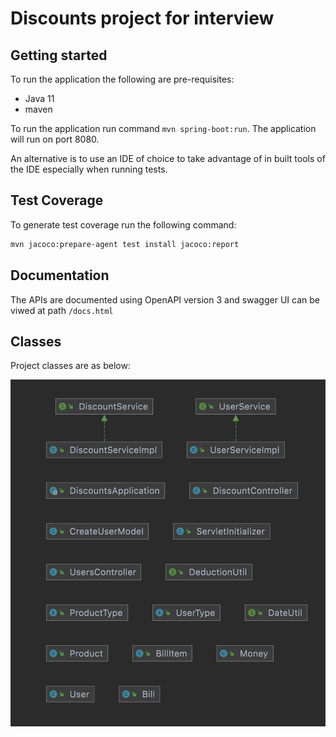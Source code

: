 # Discounts project for interview

## Getting started

To run the application the following are pre-requisites:

* Java 11
* maven

To run the application run command `mvn spring-boot:run`. The application will run on port 8080.

An alternative is to use an IDE of choice to take advantage of in built tools of the IDE especially when running tests.

## Test Coverage

To generate test coverage run the following command:

```bash
mvn jacoco:prepare-agent test install jacoco:report
```

## Documentation

The APIs are documented using OpenAPI version 3 and swagger UI can be viwed at path `/docs.html`

## Classes

Project classes are as below:

![Project Classes](classes.png "Project Classes")
